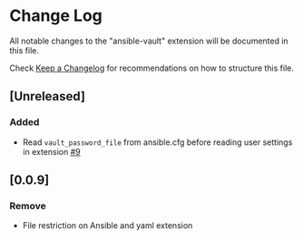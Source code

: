 # Change Log
All notable changes to the "ansible-vault" extension will be documented in this file.

Check [Keep a Changelog](http://keepachangelog.com/) for recommendations on how to structure this file.

## [Unreleased]
### Added
- Read `vault_password_file` from ansible.cfg before reading user settings in extension [#9](/../../../issues/9)

## [0.0.9]
### Remove
- File restriction on Ansible and yaml extension
